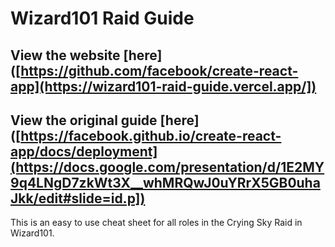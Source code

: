 # Wizard101 Raid Guide

## View the website [here]([https://github.com/facebook/create-react-app](https://wizard101-raid-guide.vercel.app/])

## View the original guide [here]([https://facebook.github.io/create-react-app/docs/deployment](https://docs.google.com/presentation/d/1E2MY9q4LNgD7zkWt3X__whMRQwJ0uYRrX5GB0uhaJkk/edit#slide=id.p])

This is an easy to use cheat sheet for all roles in the Crying Sky Raid in Wizard101.
